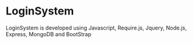 LoginSystem
===========

LoginSystem is developed using Javascript, Require.js, Jquery, Node.js, Express, MongoDB and BootStrap

